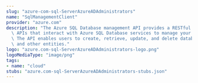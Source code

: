 ```yaml
---
slug: "azure-com-sql-ServerAzureADAdministrators"
name: "SqlManagementClient"
provider: "azure.com"
description: "The Azure SQL Database management API provides a RESTful set of web\
  \ APIs that interact with Azure SQL Database services to manage your databases.\
  \ The API enables users to create, retrieve, update, and delete databases, servers,\
  \ and other entities."
logo: "azure.com-sql-ServerAzureADAdministrators-logo.png"
logoMediaType: "image/png"
tags:
- name: "cloud"
stubs: "azure.com-sql-ServerAzureADAdministrators-stubs.json"
---
```


